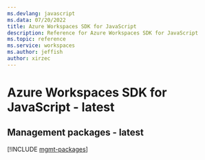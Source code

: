 ```yaml
---
ms.devlang: javascript
ms.data: 07/20/2022
title: Azure Workspaces SDK for JavaScript
description: Reference for Azure Workspaces SDK for JavaScript
ms.topic: reference
ms.service: workspaces
ms.author: jeffish
author: xirzec
---
```

# Azure Workspaces SDK for JavaScript - latest

## Management packages - latest
[!INCLUDE [mgmt-packages](workspaces-mgmt-index.md)]

